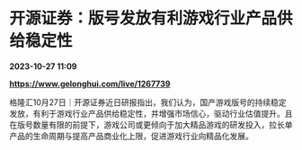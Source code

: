 # 开源证券：版号发放有利游戏行业产品供给稳定性

**2023-10-27 11:09**

**https://www.gelonghui.com/live/1267739**

格隆汇10月27日｜开源证券近日研报指出，我们认为，国产游戏版号的持续稳定发放，有利于游戏行业产品供给稳定性，并增强市场信心，驱动行业估值提升。且在版号数量有限的前提下，游戏公司或更倾向于加大精品游戏的研发投入，拉长单产品的生命周期与提高产品商业化上限，促进游戏行业向精品化发展。